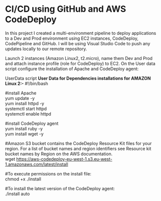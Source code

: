 # CI/CD using GitHub and AWS CodeDeploy

In this project I created a multi-environment pipeline to deploy applications to a Dev and Prod environment using EC2 instances, CodeDeploy, CodePipeline and GitHub. I will be using Visual Studio Code to push any updates locally to our remote repository.

Launch 2 instances (Amazon Linux2, t2.micro), name them Dev and Prod and attach instance profile (role for CodeDeploy) to EC2. On the User data script configure the installation of Apache and CodeDeploy agent:<br />

UserData script
<b>User Data for Dependencies installations for AMAZON Linux 2:-</b>
#!/bin/bash<br />

#install Apache<br />
yum update -y<br />
yum install httpd -y<br />
systemctl start httpd<br />
systemctl enable httpd<br />

#install CodeDeploy agent<br />
yum install ruby -y<br />
yum install wget -y<br />

#Amazon S3 bucket contains the CodeDeploy Resource Kit files for your region. For a list of bucket names and region identifiers see Resource kit bucket names by Region on the AWS documentation.<br />
wget https://aws-codedeploy-eu-west-1.s3.eu-west-1.amazonaws.com/latest/install<br />

#To execute permissions on the install file:<br /> 
chmod +x ./install<br />

#To install the latest version of the CodeDeploy agent:<br />
./install auto<br />
